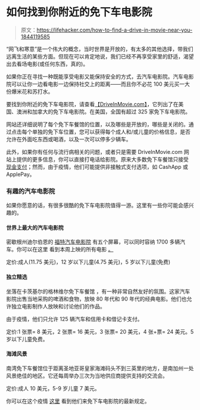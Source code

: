 # 如何找到你附近的免下车电影院

> 原文：<https://lifehacker.com/how-to-find-a-drive-in-movie-near-you-1844119585>

“网飞和寒意”是一个伟大的概念，当时世界是开放的，有太多的其他选择，带我们远离生活的某些方面。但现在可以肯定地说，我们已经不再享受家里的舒适，渴望出去看场电影(或任何东西，真的)。



如果你正在寻找一种既能享受电影又能保持安全的方式，去汽车电影院。汽车电影院可以让你一边看电影一边保持社交上的距离——而且你不必花 100 美元买一大份爆米花和苏打水。

要找到你附近的免下车电影院，请查看[【DriveInMovie.com】](https://www.driveinmovie.com/mainmenu.htm)，它列出了在美国、澳洲和加拿大的免下车电影院。在美国，全国有超过 325 家免下车电影院。

网站还详细说明了每个免下车餐馆的位置，以及哪些是开放的，哪些是关闭的。通过点击每个单独的免下车位置，您可以获得每个成人和/或儿童的价格信息，是否允许在外面吃东西或喝酒，以及一次可以停多少辆车。

此外，如果你有任何与流行病相关的问题，或者只是需要 DriveInMovie.com 网站上提供的更多信息，你可以直接打电话给影院。原来大多数免下车餐馆只接受 [现金支付](https://www.driveinmovie.com/tips-for-going-to-drive-ins)；然而，由于疫情，他们可能提供非接触式支付选项，如 CashApp 或 ApplePay。

### 有趣的汽车电影院

如果你愿意的话，有很多很酷的免下车电影院值得一游。这里有一些你可能会感兴趣的。

#### 世界上最大的汽车电影院

密歇根州迪尔伯恩的 [福特汽车电影院](https://www.forddrivein.com/) 有五个屏幕，可以同时容纳 1700 多辆汽车。你可以在这里 看到本周上映的所有电影 [。](https://www.forddrivein.com/)

定价:成人(11.75 美元)，12 岁以下儿童(4.75 美元)，5 岁以下儿童(免费)

#### 独立精选

坐落在卡茨基尔的格林维尔免下车餐馆 ，有一种非常自然友好的氛围。这家汽车影院出售当地采购的啤酒和食物，放映 80 年代和 90 年代的经典电影。他们也允许独立电影制作人放映和讨论他们的作品。

由于疫情，他们只允许 125 辆汽车和信用卡和借记卡支付。

定价:1 张票= 8 美元，2 张票= 16 美元，3 张票= 20 美元，4 张+票= 24 美元。5 岁以下儿童免费。

#### 海滩风景

南湾免下车餐馆位于距离圣地亚哥皇家海滩码头不到三英里的地方，是南加州一处风景绝佳的地区。它还每周举办三次为当地供应商提供支持的交流会。

定价:成人 10 美元，5-9 岁儿童 7 美元。

你可以在这个疫情 [这里](https://southbaydrivein.com/) 看到他们来免下车电影院的最新规定。